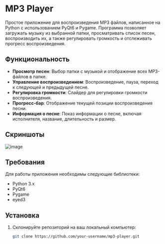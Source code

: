 # MP3 Player

Простое приложение для воспроизведения MP3 файлов, написанное на Python с использованием PyQt6 и Pygame. Программа позволяет загружать музыку из выбранной папки, просматривать список песен, воспроизводить их, а также регулировать громкость и отслеживать прогресс воспроизведения.

## Функциональность

- **Просмотр песен**: Выбор папки с музыкой и отображение всех MP3-файлов в папке.
- **Управление воспроизведением**: Воспроизведение, пауза, переход к следующей и предыдущей песне.
- **Регулировка громкости**: Слайдер для регулировки громкости воспроизведения.
- **Прогресс-бар**: Отображение текущей позиции воспроизведения песни.
- **Информация о песне**: Показ информации о песне, включая исполнителя, название, длительность и размер.

## Скриншоты

![image](https://github.com/user-attachments/assets/7b111484-c406-4b2c-af9c-f34ae3ffff40)


## Требования

Для работы приложения необходимы следующие библиотеки:

- Python 3.x
- PyQt6
- Pygame
- eyed3

## Установка

1. Склонируйте репозиторий на ваш локальный компьютер:

   ```bash
   git clone https://github.com/your-username/mp3-player.git
